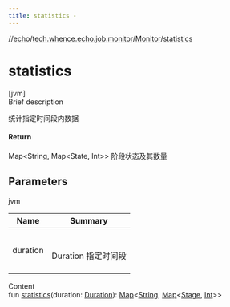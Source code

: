 ```yaml
---
title: statistics -
---
```

//[echo](../../index.md)/[tech.whence.echo.job.monitor](../index.md)/[Monitor](index.md)/[statistics](statistics.md)



# statistics  
[jvm]  
Brief description  


统计指定时间段内数据



#### Return  


Map<String, Map<State, Int>> 阶段状态及其数量



## Parameters  
  
jvm  
  
|  Name|  Summary| 
|---|---|
| duration| <br><br>Duration 指定时间段<br><br>
  
  
Content  
fun [statistics](statistics.md)(duration: [Duration](https://docs.oracle.com/javase/8/docs/api/java/time/Duration.html)): [Map](https://kotlinlang.org/api/latest/jvm/stdlib/kotlin.collections/-map/index.html)<[String](https://kotlinlang.org/api/latest/jvm/stdlib/kotlin/-string/index.html), [Map](https://kotlinlang.org/api/latest/jvm/stdlib/kotlin.collections/-map/index.html)<[Stage](../-stage/index.md), [Int](https://kotlinlang.org/api/latest/jvm/stdlib/kotlin/-int/index.html)>>  



